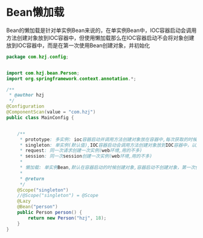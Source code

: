 # Bean懒加载

Bean的懒加载是针对单实例Bean来说的，在单实例Bean中，IOC容器启动会调用方法创建对象放到IOC容器中，但使用懒加载那么在IOC容器启动不会将对象创建放到IOC容器中，而是在第一次使用Bean创建对象，并初始化

```java
package com.hzj.config;


import com.hzj.bean.Person;
import org.springframework.context.annotation.*;

/**
 * @author hzj
 */
@Configuration
@ComponentScan(value = "com.hzj")
public class MainConfig {


    /**
     * prototype: 多实例: ioc容器启动并调用方法创建对象放在容器中,每次获取的时候才会调用方法创建对象
     * singleton: 单实例(默认值),IOC容器启动会调用方法创建对象放到IOC容器中，以后每次获取就是从容器(map.get())中拿
     * request: 同一次请求创建一次实例(web环境,用的不多)
     * session: 同一次session创建一次实例(web环境,用的不多)
     * 
     * 懒加载: 单实例Bean,默认在容器启动的时候创建对象,容器启动不创建对象，第一次使用Bean创建对象，并初始化，以后每次使用都不会在创建该对象，而是直接从IOC容器中拿
     * 
     * @return
     */
    @Scope("singleton")
    //@Scope("singleton") = @Scope
    @Lazy
    @Bean("person")
    public Person person() {
        return new Person("hzj", 18);
    }
}
```